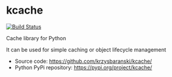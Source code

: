 # kcache #

[![Build Status](https://travis-ci.org/krzysbaranski/kcache.svg?branch=master)](https://travis-ci.org/krzysbaranski/kcache)

Cache library for Python

It can be used for simple caching or object lifecycle management

- Source code: https://github.com/krzysbaranski/kcache/
- Python PyPi repository: https://pypi.org/project/kcache/
